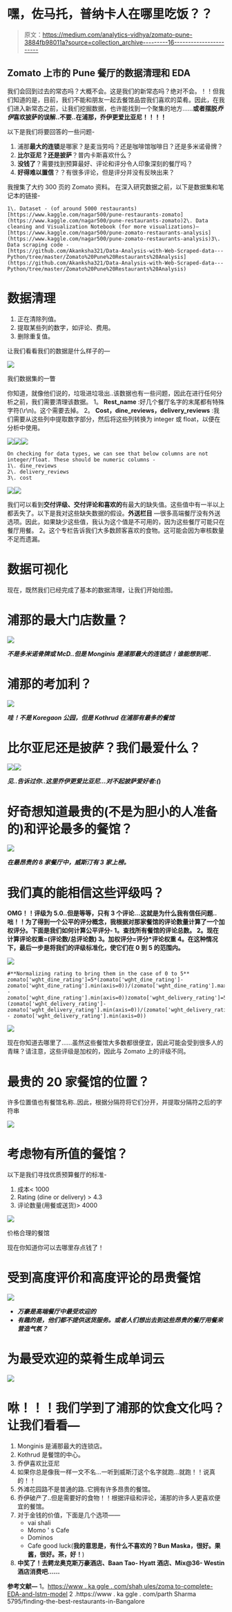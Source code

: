 # 嘿，佐马托，普纳卡人在哪里吃饭？？

> 原文：<https://medium.com/analytics-vidhya/zomato-pune-3884fb98011a?source=collection_archive---------16----------------------->

## Zomato 上市的 Pune 餐厅的数据清理和 EDA

我们会回到过去的常态吗？大概不会。这是我们的新常态吗？绝对不会。！！但我们知道的是，目前，我们不能和朋友一起去餐馆品尝我们喜欢的菜肴。因此，在我们进入新常态之前，让我们挖掘数据，也许能找到一个聚集的地方……**或者摆脱*乔伊*喜欢披萨的误解..不要..在浦那，乔伊更爱比亚尼！！！！**

以下是我们将要回答的一些问题-

1.  浦那**最大的连锁**是哪家？是麦当劳吗？还是咖啡馆咖啡日？还是多米诺骨牌？
2.  **比尔亚尼？还是披萨**？普内卡斯喜欢什么？
3.  **没钱了**？需要找到预算最好、评论和评分令人印象深刻的餐厅吗？
4.  **好得难以置信**？？有很多评论，但是评分并没有反映出来？

我搜集了大约 300 页的 Zomato 资料。
在深入研究数据之前，以下是数据集和笔记本的链接-

```
1\. Dataset - (of around 5000 restaurants)
[https://www.kaggle.com/nagar500/pune-restaurants-zomato](https://www.kaggle.com/nagar500/pune-restaurants-zomato)2\. Data cleaning and Visualization Notebook (for more visualizations)— [https://www.kaggle.com/nagar500/pune-zomato-restaurants-analysis](https://www.kaggle.com/nagar500/pune-zomato-restaurants-analysis)3\. Data scraping code -
[https://github.com/Akanksha321/Data-Analysis-with-Web-Scraped-data---Python/tree/master/Zomato%20Pune%20Restaurants%20Analysis](https://github.com/Akanksha321/Data-Analysis-with-Web-Scraped-data---Python/tree/master/Zomato%20Pune%20Restaurants%20Analysis)
```

# 数据清理

1.  正在清除列值。
2.  提取某些列的数字，如评论、费用。
3.  删除重复值。

让我们看看我们的数据是什么样子的—

![](img/bd99acffbb64028b983632c14701a61a.png)

我们数据集的一瞥

你知道，就像他们说的，垃圾进垃圾出..该数据也有一些问题，因此在进行任何分析之前，我们需要清理该数据。
1。 **Rest_name** :好几个餐厅名字的末尾都有特殊字符(\r\n)。这个需要去掉。
2。 **Cost，dine_reviews，delivery_reviews** :我们需要从这些列中提取数字部分，然后将这些列转换为 integer 或 float，以便在分析中使用。

![](img/a262308904ddff93b0bc7e987e2e5c9d.png)![](img/0fc29f80005e2c12cf9d18c2e469e9ca.png)![](img/c792662a85e0527262b8a1272cfdb7a5.png)

```
On checking for data types, we can see that below columns are not integer/float. These should be numeric columns - 
1\. dine_reviews
2\. delivery_reviews
3\. cost
```

![](img/15fe19a7b50de3b5b12d81158710cc29.png)![](img/eb519b534f01d7470fdc68a914d10b33.png)

我们可以看到**交付评级、交付评论和喜欢的**有最大的缺失值。这些值中有一半以上都丢失了。以下是我对这些缺失数据的假设。**外送栏目** —很多高端餐厅没有外送选项。因此，如果缺少这些值，我认为这个值是不可用的，因为这些餐厅可能只在餐厅用餐。
2。这个专栏告诉我们大多数顾客喜欢的食物。这可能会因为审核数量不足而遗漏。

# 数据可视化

现在，既然我们已经完成了基本的数据清理，让我们开始绘图。

# 浦那的最大门店数量？

![](img/a0c66b5e86cd7f0686ac73a4024565a5.png)

***不是多米诺骨牌或 McD..但是 Monginis 是浦那最大的连锁店！谁能想到呢..***

# 浦那的考加利？

![](img/b2c082e198b54bfaf350718721e6e293.png)

***哇！不是 Koregaon 公园，但是 Kothrud 在浦那有最多的餐馆***

# 比尔亚尼还是披萨？我们最爱什么？

![](img/62486c2400156e4eef1cc6e5eba371b7.png)![](img/f22e33962bc5f9e77726d8c4ba75b26a.png)

***见..告诉过你..这里乔伊更爱比亚尼…对不起披萨爱好者:(*)**

# 好奇想知道最贵的(不是为胆小的人准备的)和评论最多的餐馆？

![](img/d92d388e541eacb6901cee99554e1b90.png)

***在最昂贵的 8 家餐厅中，威斯汀有 3 家上榜。***

# 我们真的能相信这些评级吗？

**OMG！！评级为 5.0..但是等等，只有 3 个评论…这就是为什么我有信任问题..咄！！为了得到一个公平的评分概念，我根据对那家餐馆的评论数量计算了一个加权评分。下面是我们如何计算公平评分-
1。查找所有餐馆的评论总数。
2。现在计算评论权重=(评论数/总评论数)
3。加权评分=评分*评论权重
4。在这种情况下，最后一步是将我们的评级标准化，使它们在 0 到 5 的范围内。**

![](img/88ff608305008a74a60592857123eac2.png)

```
#**Normalizing rating to bring them in the case of 0 to 5**
zomato['wght_dine_rating']=5*(zomato['wght_dine_rating']-zomato['wght_dine_rating'].min(axis=0))/(zomato['wght_dine_rating'].max(axis=0) - zomato['wght_dine_rating'].min(axis=0))zomato['wght_delivery_rating']=5*(zomato['wght_delivery_rating']-zomato['wght_delivery_rating'].min(axis=0))/(zomato['wght_delivery_rating'].max(axis=0) - zomato['wght_delivery_rating'].min(axis=0))
```

![](img/e28ea0fc9e69642fed6e63ca1de32dea.png)

现在你知道去哪里了……虽然这些餐馆大多数都很便宜，因此可能会受到很多人的青睐？请注意，这些评级是加权的，因此与 Zomato 上的评级不同。

# 最贵的 20 家餐馆的位置？

许多位置值也有餐馆名称..因此，根据分隔符将它们分开，并提取分隔符之后的字符串

![](img/be9ca088d8a0fb8ae670c28bd9e65883.png)

# 考虑物有所值的餐馆？

以下是我们寻找优质预算餐厅的标准-

1.  成本< 1000
2.  Rating (dine or delivery) > 4.3
3.  评论数量(用餐或送货)> 4000

![](img/15f948fad3010cf9c9a043a60524bac0.png)

价格合理的餐馆

现在你知道你可以去哪里存点钱了！

# 受到高度评价和高度评论的昂贵餐馆

![](img/219d8ae0fe2d5c2601cd38a0dfcd6b23.png)

*   ***万豪是高端餐厅中最受欢迎的***
*   ***有趣的是，他们都不提供送货服务。或者人们想出去到这些昂贵的餐厅用餐来营造气氛？***

# 为最受欢迎的菜肴生成单词云

![](img/31456a56f3cf0c4a9eb5a80fd75d3d34.png)

# 咻！！！我们学到了浦那的饮食文化吗？让我们看看—

1.  Monginis 是浦那最大的连锁店。
2.  Kothrud 是餐馆的中心。
3.  乔伊喜欢比亚尼
4.  如果你总是像我一样一文不名…一听到威斯汀这个名字就跑…就跑！！说真的！！
5.  外滩花园路不是普通的路..它拥有许多昂贵的餐馆。
6.  乔伊破产了..但是需要好的食物！！根据评级和评论，浦那的许多人更喜欢便宜的餐馆。
7.  对于金钱的价值，下面是几个选项——
    * vai shali
    * Momo ' s Cafe
    * Dominos
    * Cafe good luck(**我的意思是，有什么不喜欢的？Bun Maska，很好。果酱，很好。茶，好！**)
8.  **中奖了！去鳄龙奥克斯万豪酒店、Baan Tao- Hyatt 酒店、Mix@36- Westin 酒店消费吧……**

**参考文献—**
1。[https://www . ka ggle . com/shah ules/zoma to-complete-EDA-and-lstm-model](https://www.kaggle.com/shahules/zomato-complete-eda-and-lstm-model)
2 .https://www . ka ggle . com/parth Sharma 5795/finding-the-best-restaurants-in-Bangalore